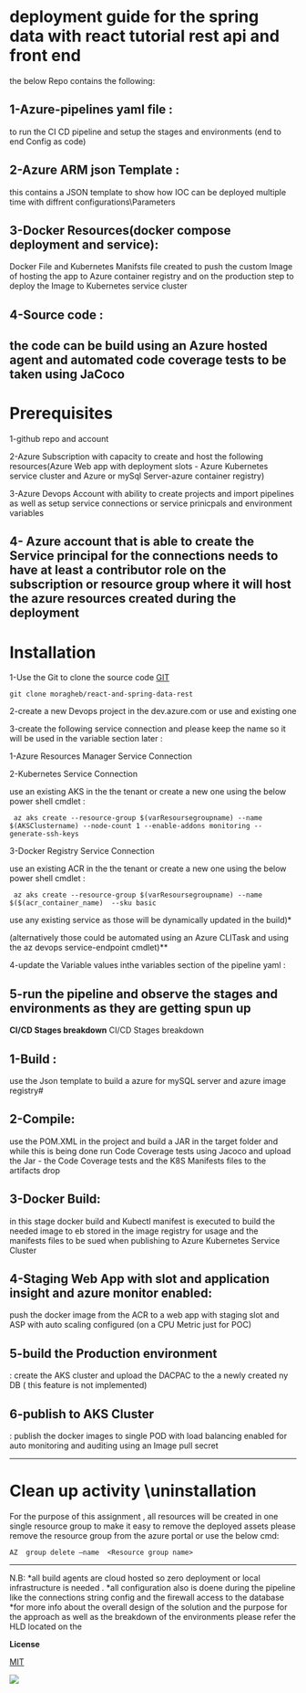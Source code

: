 # **deployment guide for the spring data with react tutorial rest api and front end**

the below Repo contains the following:

## 1-Azure-pipelines yaml file :

to run the CI CD pipeline and setup the stages and environments (end to end Config as code)

## 2-Azure ARM  json Template :

this contains a JSON template to show how IOC can be deployed multiple time with diffrent configurations\Parameters

## 3-Docker Resources(docker compose deployment and service):

Docker File and Kubernetes Manifsts file created to push the custom Image of hosting the app to Azure container registry and on the production step to deploy the Image to Kubernetes service cluster

## 4-Source code :

the code can be build using an Azure hosted agent and automated code coverage tests to be taken using JaCoco
-----------------------------------------------------------------------------------------------------------------
# **Prerequisites**

1-github repo and account

2-Azure Subscription with capacity to create and host the following resources(Azure Web app with deployment slots - Azure Kubernetes service cluster and Azure or mySql Server-azure container registry)

3-Azure Devops Account with ability to create projects and import pipelines as well as setup service connections or service prinicpals and environment variables

4- Azure account that is able  to create the Service principal for the connections needs to have at least a contributor role on the subscription or resource group where it will host the azure resources created during the deployment
-----------------------------------------------------------------------------------------------------------------
# **Installation**

1-Use the Git to clone the source code [GIT](https://git-scm.com/download/win) 

    git clone moragheb/react-and-spring-data-rest

2-create a new Devops project in the dev.azure.com or use and existing one

3-create the following service connection and please keep the name so it will be used in the variable section later :

  1-Azure Resources Manager Service Connection
  
  2-Kubernetes Service Connection
   
   use an existing AKS in the the tenant or create a new one using the below power shell  cmdlet :
     
     
     az aks create --resource-group $(varResoursegroupname) --name $(AKSClustername) --node-count 1 --enable-addons monitoring --generate-ssh-keys
  3-Docker Registry Service Connection
    
   use an existing ACR  in the the tenant or create a new one using the below power shell  cmdlet :
     
     az aks create --resource-group $(varResoursegroupname) --name $($(acr_container_name)  --sku basic
 use any existing service as those will be dynamically updated in the build)\*

(alternatively those could be automated using an Azure CLITask and using the az devops service-endpoint cmdlet)\*\*

4-update the Variable values inthe variables section of the pipeline yaml :

5-run the pipeline and observe the stages and environments as they are getting spun up
-----------------------------------------------------------------------------------------------------------------

**CI/CD Stages breakdown**
CI/CD Stages breakdown
## 1-Build :
use the Json template to build a azure for mySQL server and azure image registry#
## 2-Compile: 
use the POM.XML in the project and build a JAR in the target folder and while this is being done run Code Coverage tests using Jacoco and upload the Jar - the Code Coverage tests and the K8S Manifests files to the artifacts drop
## 3-Docker Build: 
in this stage docker build and Kubectl manifest is executed to build the needed image to eb stored in the image registry for usage and the manifests files to be sued when publishing to Azure Kubernetes Service Cluster
## 4-Staging Web App with slot and application insight and azure monitor enabled:
 push the docker image from the ACR to a web app with staging slot and ASP with auto scaling configured (on a CPU Metric just for POC)
## 5-build the Production environment 
: create the AKS cluster and upload the DACPAC to the a newly created ny DB ( this feature is not implemented)
## 6-publish to AKS Cluster 
: publish the docker images to single POD with load balancing enabled for auto monitoring and auditing using an Image pull secret

-----------------------------------------------------------------------------------------------------------------

# Clean up activity \uninstallation
For the purpose of this assignment , all resources will be created in one single resource group to make it easy to remove the deployed assets please remove the resource group from the azure portal or use the below cmd:


    AZ  group delete –name  <Resource group name>

-----------------------------------------------------------------------------------------------------------------
  
N.B:
*all build agents are cloud hosted so zero deployment or local infrastructure is needed . 
*all configuration also is doene during the pipeline like the connections string config and the firewall access to the database
*for more info about the overall design of the solution and the purpose for the approach as well as the breakdown of the environments please refer the HLD located on the 
  



**License**

[MIT](https://choosealicense.com/licenses/mit/)

![](RackMultipart20210925-4-497lpl_html_2a32c2bc2658c81d.gif)

